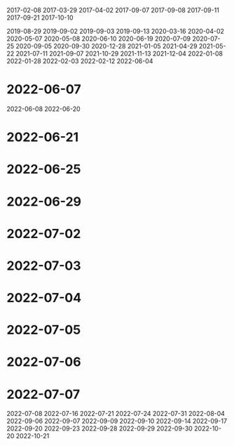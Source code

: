 
2017-02-08
2017-03-29
2017-04-02
2017-09-07
2017-09-08
2017-09-11
2017-09-21
2017-10-10

2019-08-29
2019-09-02
2019-09-03
2019-09-13
2020-03-16
2020-04-02
2020-05-07
2020-05-08
2020-06-10
2020-06-19
2020-07-09
2020-07-25
2020-09-05
2020-09-30
2020-12-28
2021-01-05
2021-04-29
2021-05-22
2021-07-11
2021-09-07
2021-10-29
2021-11-13
2021-12-04
2022-01-08
2022-01-28
2022-02-03
2022-02-12
2022-06-04
# 2022-06-07
2022-06-08
2022-06-20
# 2022-06-21
# 2022-06-25
# 2022-06-29
# 2022-07-02
# 2022-07-03
# 2022-07-04
# 2022-07-05
# 2022-07-06
# 2022-07-07
2022-07-08
2022-07-16
2022-07-21
2022-07-24
2022-07-31
2022-08-04
2022-09-06
2022-09-07
2022-09-09
2022-09-10
2022-09-14
2022-09-17
2022-09-20
2022-09-23
2022-09-28
2022-09-29
2022-09-30
2022-10-20
2022-10-21
